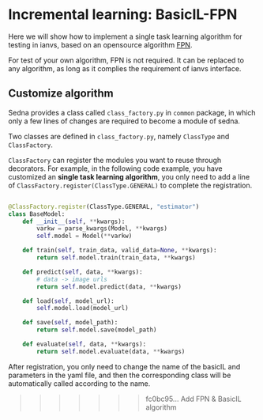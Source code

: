 # Incremental learning: BasicIL-FPN

Here we will show how to implement a single task learning algorithm for testing in ianvs, based on an opensource algorithm [FPN].

For test of your own algorithm, FPN is not required. It can be replaced to any algorithm, as long as it complies the requirement of ianvs interface.


## Customize algorithm

Sedna provides a class called `class_factory.py` in `common` package, in which only a few lines of changes are required to become a module of sedna.

Two classes are defined in `class_factory.py`, namely `ClassType` and `ClassFactory`.

`ClassFactory` can register the modules you want to reuse through decorators. For example, in the following code example, you have customized an **single task learning algorithm**, you only need to add a line of `ClassFactory.register(ClassType.GENERAL)` to complete the registration.

```python

@ClassFactory.register(ClassType.GENERAL, "estimator")
class BaseModel:
    def __init__(self, **kwargs):
        varkw = parse_kwargs(Model, **kwargs)
        self.model = Model(**varkw)

    def train(self, train_data, valid_data=None, **kwargs):
        return self.model.train(train_data, **kwargs)

    def predict(self, data, **kwargs):
        # data -> image urls
        return self.model.predict(data, **kwargs)

    def load(self, model_url):
        self.model.load(model_url)

    def save(self, model_path):
        return self.model.save(model_path)

    def evaluate(self, data, **kwargs):
        return self.model.evaluate(data, **kwargs)
```

After registration, you only need to change the name of the basicIL and parameters in the yaml file, and then the corresponding class will be automatically called according to the name.



[FPN]: https://github.com/DetectionTeamUCAS/FPN_Tensorflow
>>>>>>> fc0bc95... Add FPN & BasicIL algorithm
